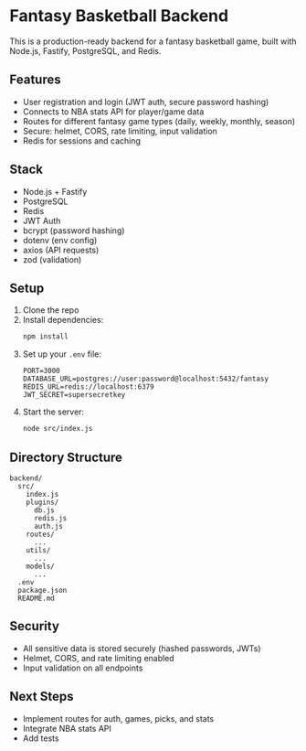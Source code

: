 # Fantasy Basketball Backend

This is a production-ready backend for a fantasy basketball game, built with Node.js, Fastify, PostgreSQL, and Redis.

## Features
- User registration and login (JWT auth, secure password hashing)
- Connects to NBA stats API for player/game data
- Routes for different fantasy game types (daily, weekly, monthly, season)
- Secure: helmet, CORS, rate limiting, input validation
- Redis for sessions and caching

## Stack
- Node.js + Fastify
- PostgreSQL
- Redis
- JWT Auth
- bcrypt (password hashing)
- dotenv (env config)
- axios (API requests)
- zod (validation)

## Setup
1. Clone the repo
2. Install dependencies:
   ```bash
   npm install
   ```
3. Set up your `.env` file:
   ```env
   PORT=3000
   DATABASE_URL=postgres://user:password@localhost:5432/fantasy
   REDIS_URL=redis://localhost:6379
   JWT_SECRET=supersecretkey
   ```
4. Start the server:
   ```bash
   node src/index.js
   ```

## Directory Structure
```
backend/
  src/
    index.js
    plugins/
      db.js
      redis.js
      auth.js
    routes/
      ...
    utils/
      ...
    models/
      ...
  .env
  package.json
  README.md
```

## Security
- All sensitive data is stored securely (hashed passwords, JWTs)
- Helmet, CORS, and rate limiting enabled
- Input validation on all endpoints

## Next Steps
- Implement routes for auth, games, picks, and stats
- Integrate NBA stats API
- Add tests 